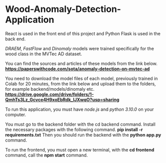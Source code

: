 # Wood-Anomaly-Detection-Application
React is used in the front end of this project and Python Flask is used in the back end.

*DRAEM*, *FastFlow* and *Dinomaly* models were trained specifically for the wood class in the MVTec AD dataset.

You can find the sources and articles of these models from the link below. **https://paperswithcode.com/sota/anomaly-detection-on-mvtec-ad**

You need to download the model files of each model, previously trained in Colab for 20 minutes, from the link below and upload them to the folders, for example backend/models/dinomaly etc.
**https://drive.google.com/drive/folders/1-QmhTs3Lz_Gcvce4H9xoEbRdk_lJXwqO?usp=sharing**

To run this application, you must have *node.js* and *python 3.10.0* on your computer.

You must go to the backend folder with the cd backend command. Install the necessary packages with the following command.
**pip install -r requirements.txt**
Then you should run the backend with the **python app.py** command.

To run the frontend, you must open a new terminal, with the **cd frontend** command, call the **npm start** command.



